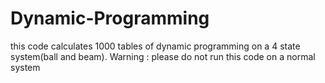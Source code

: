 # Dynamic-Programming
this code calculates 1000 tables of dynamic programming on a 4 state system(ball and beam).
Warning : please do not run this code on a normal system 
